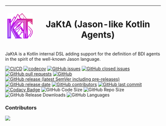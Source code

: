 
| <img src="/site/static/images/logo.svg"  width="100"> | <h1>JaKtA (Jason-like Kotlin Agents)</h1> |
|:-:|:-:|


JaKtA is a Kotlin internal DSL adding support for the definition of BDI agents in the spirit of the well-known Jason language.

[![CI/CD](https://github.com/jakta-bdi/jakta/actions/workflows/dispatcher.yml/badge.svg)](https://github.com/jakta-bdi/jakta/actions/workflows/dispatcher.yml)
[![codecov](https://codecov.io/gh/jakta-bdi/jakta/branch/main/graph/badge.svg?token=ACIA7DKGT1)](https://codecov.io/gh/jakta-bdi/jakta)
[![GitHub issues](https://img.shields.io/github/issues-raw/jakta-bdi/jakta?style=plastic)](https://github.com/jakta-bdi/jakta/issues)
[![GitHub closed issues](https://img.shields.io/github/issues-closed/jakta-bdi/jakta)](https://github.com/jakta-bdi/jakta/issues?q=is%3Aissue+is%3Aclosed)
[![GitHub pull requests](https://img.shields.io/github/issues-pr-raw/jakta-bdi/jakta?style=plastic)](https://github.com/jakta-bdi/jakta/pulls)
[![GitHub](https://img.shields.io/github/license/jakta-bdi/jakta?style=plastic)](/LICENSE)
[![GitHub release (latest SemVer including pre-releases)](https://img.shields.io/github/v/release/jakta-bdi/jakta?include_prereleases&style=plastic)](https://github.com/jakta-bdi/jakta/releases)
[![GitHub release date](https://img.shields.io/github/release-date/jakta-bdi/jakta)](https://github.com/jakta-bdi/jakta/releases)
[![GitHub contributors](https://img.shields.io/github/contributors/jakta-bdi/jakta)](https://github.com/jakta-bdi/jakta/graphs/contributors)
[![GitHub last commit](https://img.shields.io/github/last-commit/jakta-bdi/jakta)](https://github.com/jakta-bdi/jakta/commits/main)
[![Codacy Badge](https://app.codacy.com/project/badge/Grade/e19ca8dfa53649eba21b6d01fb67c9b6)](https://app.codacy.com/gh/jakta-bdi/jakta/dashboard?utm_source=gh&utm_medium=referral&utm_content=&utm_campaign=Badge_grade)
![GitHub Code Size](https://img.shields.io/github/languages/code-size/jakta-bdi/jakta)
![GitHub Repo Size](https://img.shields.io/github/repo-size/jakta-bdi/jakta)
![GitHub Release Downloads](https://img.shields.io/github/downloads/jakta-bdi/jakta/total)
![GitHub Languages](https://img.shields.io/github/languages/count/jakta-bdi/jakta)

### Contributors

<a href="https://github.com/jakta-bdi/jakta/graphs/contributors">
	<img src="https://contributors-img.web.app/image?repo=jakta-bdi/jakta" />
</a>
